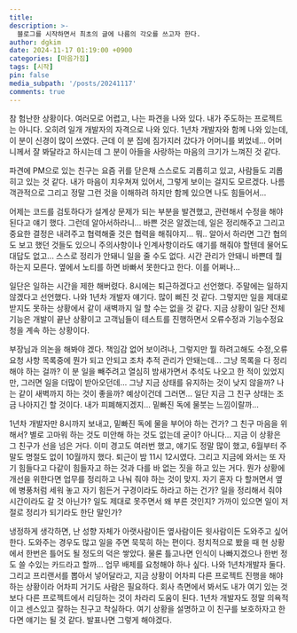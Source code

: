 ```yaml
---
title: 
description: >-
  블로그를 시작하면서 최초의 글에 나름의 각오를 쓰고자 한다.
author: dgkim
date: 2024-11-17 01:19:00 +0900
categories: [마음가짐]
tags: [시작]
pin: false
media_subpath: '/posts/20241117'
comments: true
---
```

참 험난한 상황이다. 여러모로 어렵고, 나는 파견을 나와 있다. 내가 주도하는 프로젝트는 아니다.
오히려 일개 개발자의 자격으로 나와 있다. 1년차 개발자와 함께 나와 있는데, 이 분이 신경이 많이 쓰였다.
근데 이 분 집에 짐가지러 갔다가 어머니를 뵈었네... 어머니께서 잘 봐달라고 하시는데 그 분이 아들을 
사랑하는 마음의 크기가 느껴진 것 같다.

파견에 PM으로 있는 친구는 요즘 귀를 닫은채 스스로도 괴롭히고 있고, 사람들도 괴롭히고 있는 것 같다.
내가 마음이 치우쳐져 있어서, 그렇게 보이는 걸지도 모르겠다. 나름 객관적으로 그리고 정말 그런 것을
이해하려 하지만 함께 있으면 나도 힘들어서... 

어제는 코드를 검토하다가 설계상 문제가 되는 부분을 발견했고, 관련해서 수정을 해야 된다고 얘기 했다.
그런데 알아서하라니... 바쁜 것은 알겠는데, 일은 정리해주고 그리고 중요한 결정은 내려주고 협력해줄 것은
협력을 해줘야지... 뭐.. 알아서 하라면 그간 협의도 보고 했던 것들도 있으니 주의사항이나 인계사항이라도 
얘기를 해줘야 할텐데 물어도 대답도 없고... 
스스로 정리가 안돼니 일을 줄 수도 없다. 시간 관리가 안돼니 바쁜데 뭘하는지 모른다. 옆에서 노티를 하면 
바빠서 못한다고 한다. 이를 어쩌나... 

일단은 일하는 시간을 제한 해버렸다. 8시에는 퇴근하겠다고 선언했다. 주말에는 일하지 않겠다고 선언했다.
나와 1년차 개발자 얘기다. 많이 삐진 것 같다. 그렇지만 일을 제대로 받지도 못하는 상황에서
같이 새벽까지 일 할 수는 없을 것 같다. 지금 상황이 일단 전체 기능은 개발이 끝난 상황이고 고객님들이 
테스트를 진행하면서 오류수정과 기능수정요청을 계속 하는 상황이다. 

부장님과 의논을 해봐야 겠다. 책임감 없어 보이려나, 그렇지만 뭘 하려고해도 수정,오류 요청 사항 목록중에
뭔가 되고 안되고 조차 추적 관리가 안돼는데... 그냥 목록을 다 정리해야 하는 걸까?
이 분 일을 빼주려고 열심히 밤새가면서 추석도 나오고 한 적이 있었지만, 그러면 일을 더많이 받아오던데...
그냥 지금 상태를 유지하는 것이 낮지 않을까? 나는 같이 새벽까지 하는 것이 좋을까? 예상이건데 그러면...
일단 지금 그 친구 상태는 조금 나아지긴 할 것이다. 내가 피폐해지겠지... 밑빠진 독에 물붓는 느낌이랄까...

1년차 개발자만 8시까지 보내고, 밑빠진 독에 물을 부어야 하는 건가? 그 친구 마음을 위해서? 별로 고마워
하는 것도 미안해 하는 것도 없는데 굳이? 아니다... 지금 이 상황은 그 친구가 선을 넘은 거다. 이미 경고도
여러번 했고, 얘기도 정말 많이 했고, 6월부터 주말도 명절도 없이 10월까지 했다. 퇴근이 밤 11시 12시였다. 
그리고 지금에 와서는 또 자기 힘들다고 다같이 힘들자고 하는 것과 다를 바 없는 짓을 하고 있는 거다. 
뭔가 상황에 개선을 위한다면 업무를 정리하고 나눠 줘야 하는 것이 맞지. 자기 혼자 다 할꺼면서 옆에 병풍처럼 
세워 놓고 자기 힘든거 구경이라도 하라고 하는 건가? 일을 정리해서 줘야 시간이라도 갈 것 아닌가? 일도
제대로 못주면서 왜 부른 것인지? 가까이 있으면 일이 저절로 정리가 되기라도 한단 말인가? 

냉정하게 생각하면, 난 성향 자체가 아랫사람이든 옆사람이든 윗사람이든 도와주고 싶어한다. 도와주는 경우도
많고 일을 주면 묵묵히 하는 편이다. 정치적으로 봤을 때 현 상황에서 한번은 틀어도 될 정도의 덕은 쌓았다.
물론 틀고나면 인식이 나빠지겠으나 한번 정도 쓸 수있는 카드라고 할까... 업무 배제를 요청해야 하나 싶다.
나와 1년차개발자 둘다. 그리고 프리랜서를 뽑아서 넣어달라고, 지금 상황이 어차피 다른 프로젝트 진행을 
해야하는 상황이라 어차피 거기도 사람은 필요하다. 회사 측면에서 봐서도 내가 여기 있는 것보다 다른 프로젝트에서
리딩하는 것이 차라리 도움이 된다. 1년차 개발자도 정말 의욕적이고 센스있고 잘하는 친구고 착실하다.
여기 상황을 설명하고 이 친구를 보호하자고 한다면 얘기는 될 것 같다. 발표나면 그렇게 해야겠다. 
